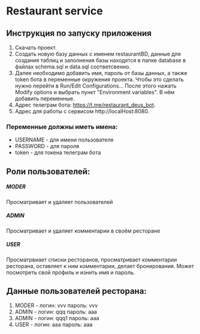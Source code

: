 #  Restaurant service
## Инструкция по запуску приложения
1. Скачать проект.
2. Создать новую базу данных с именем restaurantBD, данные для создания таблиц и заполнения базы находятся в папке database в файлах schema.sql и data.sql соответсвенно.
3. Далее необходимо добавить имя, пароль от базы данных, а также token бота в переменные окружения проекта.
Чтобы это сделать нужно перейти в Run/Edit Configurations... После этого нажать Modify options и выбрать пункт "Environment variables". В нём добавить переменные.
4. Адрес телеграм бота: https://t.me/restaurant_deus_bot.
5. Адрес для работы с сервисом http://localHost:8080.
### Переменные должны иметь имена:  
- USERNAME - для имени пользователя
- PASSWORD - для пароля
- token - для токена телеграм бота


## Роли пользователей:
##### MODER
Просматривает и удаляет пользователей
##### ADMIN
Просматривает и удаляет комментарии в своём ресторане
##### USER 
Просматрвиает списки ресторанов, просматривает комментарии ресторана, оставляет к ним комментарии, делает бронирования.
Может посмотреть свой профиль и изнить имя и пароль.

## Данные пользователей ресторана:
1. MODER - логин: vvv пароль: vvv 
2. ADMIN - логин: qqq пароль: aaa 
3. ADMIN - логин: qqq1 пароль: aaa 
4. USER - логин: aaa пароль: aaa 




